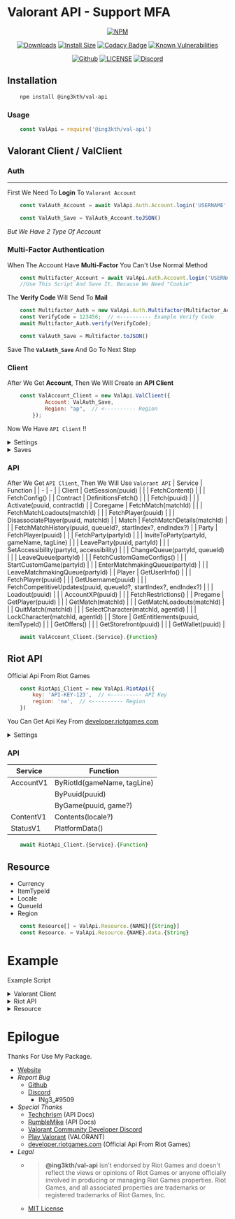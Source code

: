 # **Valorant API - Support MFA**

<!-- Main -->
<div align="center">

   <a href="https://www.npmjs.com/package/@ing3kth/val-api"><img src="https://nodei.co/npm/@ing3kth/val-api.png" alt="NPM"/></a>

   <a href="https://www.npmjs.com/package/@ing3kth/val-api"><img src="https://badgen.net/npm/dt/@ing3kth/val-api?icon=npm" alt="Downloads"/></a>
   <a href="https://packagephobia.com/result?p=@ing3kth/val-api"><img src="https://packagephobia.com/badge?p=@ing3kth/val-api" alt="Install Size"/></a>
   <a href="https://www.codacy.com/gh/KTNG-3/val-api/dashboard?utm_source=github.com&amp;utm_medium=referral&amp;utm_content=KTNG-3/val-api&amp;utm_campaign=Badge_Grade"><img src="https://app.codacy.com/project/badge/Grade/b3bd20059ade46e78a605bf6a0b1f1e1" alt="Codacy Badge"/></a>
   <a href="https://snyk.io/test/npm/@ing3kth/val-api"><img src="https://snyk.io/test/npm/@ing3kth/val-api/badge.svg" alt="Known Vulnerabilities"/></a>

   <a href="https://github.com/KTNG-3/val-api"><img src="https://badgen.net/badge/icon/github?icon=github&label" alt="Github"/></a>
   <a href="https://github.com/KTNG-3/val-api/blob/main/LICENSE"><img src="https://badgen.net/badge/license/MIT/blue" alt="LICENSE"/></a>
   <a href="https://discord.gg/pbyWbUYjyt"><img src="https://badgen.net/badge/icon/discord?icon=discord&label" alt="Discord"/></a>

</div>

## Installation

```bash
    npm install @ing3kth/val-api
```

### Usage

```javascript
    const ValApi = require('@ing3kth/val-api')
```

## Valorant Client / ValClient

### Auth

***

First We Need To **Login** To `Valorant Account`

```javascript
    const ValAuth_Account = await ValApi.Auth.Account.login('USERNAME', 'PASSWORD');

    const ValAuth_Save = ValAuth_Account.toJSON()
```

*But We Have 2 Type Of Account*

### Multi-Factor Authentication

When The Account Have **Multi-Factor** You Can't Use Normal Method

```javascript
    const Multifactor_Account = await ValApi.Auth.Account.login('USERNAME', 'PASSWORD');
    //Use This Script And Save It. Because We Need "Cookie"
```

The **Verify Code** Will Send To **Mail**

```javascript
    const Multifactor_Auth = new ValApi.Auth.Multifactor(Multifactor_Account);
    const VerifyCode = 123456;  // <---------- Example Verify Code
    await Multifactor_Auth.verify(VerifyCode);

    const ValAuth_Save = Multifactor.toJSON()
```

Save The **`ValAuth_Save`** And Go To Next Step

### Client

After We Get **Account**, Then We Will Create an **API Client**

```javascript
    const ValAccount_Client = new ValApi.ValClient({
            Account: ValAuth_Save,
            Region: "ap",  // <---------- Region
        });
```

Now We Have `API Client` !!

<!-- Settings -->
<details><summary>Settings</summary>

>| Setting | Function |
>| - | - |
>| Region | setRegion(region) |
>| Client Platfrom | setClientPlatfrom_fromJSON(clientPlatfrom) |
>|  | setClientPlatfrom_from64(clientPlatfrom) |
>| Client Version | setClientVersion(clientVersion) |
>
>```javascript
>    ValAccount_Client.{Function}
>```

</details>

<!-- Saves -->
<details><summary>Saves</summary>

>#### Account  --->  Save
>```javascript
>    const Save_ValAccount = ValAccount_Client.toJSON();
>```
>#### Save  --->  Account
>```javascript
>    const ValAccount_Client = ValApi.ValClient.fromJSON(Save_ValAccount);
>```

</details>

### API

After We Get `API Client`, Then We Will Use `Valorant API`
| Service | Function |
| - | - |
| Client | GetSession(puuid) |
|  | FetchContent() |
|  | FetchConfig() |
| Contract | DefinitionsFetch() |
|  | Fetch(puuid) |
|  | Activate(puuid, contractId) |
| Coregame | FetchMatch(matchId) |
|  | FetchMatchLoadouts(matchId) |
|  | FetchPlayer(puuid) |
|  | DisassociatePlayer(puuid, matchId) |
| Match | FetchMatchDetails(matchId) |
|  | FetchMatchHistory(puuid, queueId?, startIndex?, endIndex?) |
| Party | FetchPlayer(puuid) |
|  | FetchParty(partyId) |
|  | InviteToParty(partyId, gameName, tagLine) |
|  | LeaveParty(puuid, partyId) |
|  | SetAccessibility(partyId, accessibility) |
|  | ChangeQueue(partyId, queueId) |
|  | LeaveQueue(partyId) |
|  | FetchCustomGameConfigs() |
|  | StartCustomGame(partyId) |
|  | EnterMatchmakingQueue(partyId) |
|  | LeaveMatchmakingQueue(partyId) |
| Player | GetUserInfo() |
|  | FetchPlayer(puuid) |
|  | GetUsername(puuid) |
|  | FetchCompetitiveUpdates(puuid, queueId?, startIndex?, endIndex?) |
|  | Loadout(puuid) |
|  | AccountXP(puuid) |
|  | FetchRestrictions() |
| Pregame | GetPlayer(puuid) |
|  | GetMatch(matchId) |
|  | GetMatchLoadouts(matchId) |
|  | QuitMatch(matchId) |
|  | SelectCharacter(matchId, agentId) |
|  | LockCharacter(matchId, agentId) |
| Store | GetEntitlements(puuid, itemTypeId) |
|  | GetOffers() |
|  | GetStorefront(puuid) |
|  | GetWallet(puuid) |

```javascript
    await ValAccount_Client.{Service}.{Function}
```

## Riot API

Official Api From Riot Games

```javascript
    const RiotApi_Client = new ValApi.RiotApi({
        key: 'API-KEY-123',  // <---------- API Key
        region: 'na',  // <---------- Region
    })
```

You Can Get Api Key From [developer.riotgames.com](https://developer.riotgames.com/)

<!-- Settings -->
<details><summary>Settings</summary>

>| Setting | Function |
>| - | - |
>| Region | setRegion(region) |
>| API Key | setApiKey(key) |
>
>```javascript
>    RiotApi_Client.{Function}
>```

</details>

### API

| Service | Function |
| - | - |
| AccountV1 | ByRiotId(gameName, tagLine) |
|  | ByPuuid(puuid) |
|  | ByGame(puuid, game?) |
| ContentV1 | Contents(locale?) |
| StatusV1 | PlatformData() |

```javascript
    await RiotApi_Client.{Service}.{Function}
```

## Resource

- Currency
- ItemTypeId
- Locale
- QueueId
- Region

```javascript
    const Resource[] = ValApi.Resource.{NAME}[{String}]
    const Resource. = ValApi.Resource.{NAME}.data.{String}
```

# Example

Example Script

<!-- Valorant Client -->
<details><summary>Valorant Client</summary>

><!-- Auth -->
><details><summary>Auth</summary>
>
>>#### Auth
>>
>>```javascript
>>    const ValAuth_Account = new ValApi.Auth.Account();
>>
>>    const ValAuth_Auth = await ValAuth_Account.login("USERNAME", "PASSWORD")
>>    const ValAuth_Save = ValAuth_Account.toJSON();
>>
>>    if(ValAuth_Save.multifactor) {
>>        //multifactor
>>        const Multifactor_Account = ValAuth_Save;
>>    }
>>```
>>
>>#### Multi-Factor
>>
>>```javascript
>>    const Multifactor_Auth = new ValApi.Auth.Multifactor(Multifactor_Account);
>>    const VerifyCode = 123456;  // <---------- Example Verify Code
>>    await Multifactor_Auth.verify(VerifyCode);
>>    
>>    const ValAuth_Save = Multifactor.toJSON()
>>```
>
></details>
> 
>#### Client
>
>```javascript
>    const ValAccount_Client = new ValApi.ValClient({
>        Account: ValAuth_Save,
>        Region: "ap",  // <---------- Example Region //OR //ValApi.Resource.Region.data.AsiaPacific
>    });
>
>    const GetUserInfo = await ValAccount_Client.Player.GetUserInfo();
>
>    const Valorant_Puuid = GetUserInfo.sub;  // <---------- This is Player UUID
>    const Valorant_Account = ValAccount_Client.toJSON();  // <---------- This is Valorant Account
>```
>
>#### API
>
>```javascript
>    const GetStore = await ValAccount_Client.Store.GetStorefront(Valorant_Puuid);
>    const Bundle = GetStore.FeaturedBundle.Bundles[0]
>    for(const Items of Bundle.Items){
>        const _Price = Items.BasePrice
>        const _Currency = ValApi.Resource.Currency[Items.CurrencyID]
>        const _id = Items.Item.ItemID
>
>        console.log(`[ ID: ${_id}, Price: ${_Price} ${_Currency} ]`)
>    }
>```

</details>

<!-- Riot API -->
<details><summary>Riot API</summary>

>#### Client
>
>```javascript
>    const RiotApi_Client = new ValApi.RiotApi({
>        key: 'ABCDEF-ghi1j234-k5l6-78mn-9012-345op678q901',  // <---------- Example API Key
>        region: ValApi.Resource.Region.data.NorthAmerica,  // <---------- Example Region
>    })
>```
>
>#### API
>
>```javascript
>    const getContent = await RiotApi_Client.ContentV1.Contents(ValApi.Resource.Locale.data.Japanese_Japan)
>    console.log(getContent)
>```

</details>

<!-- Resource -->
<details><summary>Resource</summary>

>```javascript
>   const Currency[] = ValApi.Resource.Currency['85ad13f7-3d1b-5128-9eb2-7cd8ee0b5741']
>   const Currency. = ValApi.Resource.Currency.data.ValorantPoints
>```

</details>

# Epilogue

Thanks For Use My Package.

- [Website](https://ingkth.wordpress.com/)
- *Report Bug*
  - [Github](https://github.com/KTNG-3/val-api/issues)
  - [Discord](https://discord.gg/pbyWbUYjyt)
    - INg3_#9509
- *Special Thanks*
  - [Techchrism](https://github.com/techchrism/valorant-api-docs) (API Docs)
  - [RumbleMike](https://github.com/RumbleMike/ValorantClientAPI) (API Docs)
  - [Valorant Community Developer Discord](https://discord.gg/sCgvpXJfEE)
  - [Play Valorant](https://playvalorant.com/) (VALORANT)
  - [developer.riotgames.com](https://developer.riotgames.com/) (Official Api From Riot Games)
- *Legal*
  - >**@ing3kth/val-api** isn't endorsed by Riot Games and doesn't reflect the views or opinions of Riot Games or anyone officially involved in producing or managing Riot Games properties. Riot Games, and all associated properties are trademarks or registered trademarks of Riot Games, Inc.
  - [MIT License](https://github.com/KTNG-3/val-api/blob/main/LICENSE)